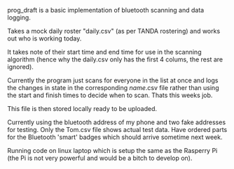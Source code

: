 prog_draft is a basic implementation of bluetooth scanning and data logging.

Takes a mock daily roster "daily.csv" (as per TANDA rostering) and works out who is working today.

It takes note of their start time and end time for use in the scanning algorithm (hence why the daily.csv only has the first 4 colums, the rest are ignored).

Currently the program just scans for everyone in the list at once and logs the changes in state in the corresponding *name*.csv file rather than using the start and finish times to decide when to scan. Thats this weeks job.

This file is then stored locally ready to be uploaded.

Currently using the bluetooth address of my phone and two fake addresses for testing. Only the Tom.csv file shows actual test data. Have ordered parts for the Bluetooth 'smart' badges which should arrive sometime next week. 

Running code on linux laptop which is setup the same as the Rasperry Pi (the Pi is not very powerful and would be a bitch to develop on).

